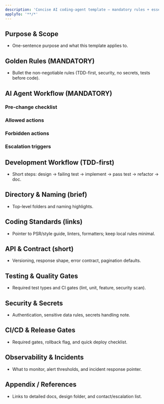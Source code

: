 ```yaml
---
description: 'Concise AI coding-agent template — mandatory rules + essential headings'
applyTo: '**/*'
---
```


## Purpose & Scope
- One-sentence purpose and what this template applies to.

## Golden Rules (MANDATORY)
- Bullet the non-negotiable rules (TDD-first, security, no secrets, tests before code).

## AI Agent Workflow (MANDATORY)
### Pre-change checklist
### Allowed actions
### Forbidden actions
### Escalation triggers

## Development Workflow (TDD-first)
- Short steps: design → failing test → implement → pass test → refactor → doc.

## Directory & Naming (brief)
- Top-level folders and naming highlights.

## Coding Standards (links)
- Pointer to PSR/style guide, linters, formatters; keep local rules minimal.

## API & Contract (short)
- Versioning, response shape, error contract, pagination defaults.

## Testing & Quality Gates
- Required test types and CI gates (lint, unit, feature, security scan).

## Security & Secrets
- Authentication, sensitive data rules, secrets handling note.

## CI/CD & Release Gates
- Required gates, rollback flag, and quick deploy checklist.

## Observability & Incidents
- What to monitor, alert thresholds, and incident response pointer.

## Appendix / References
- Links to detailed docs, design folder, and contact/escalation list.

